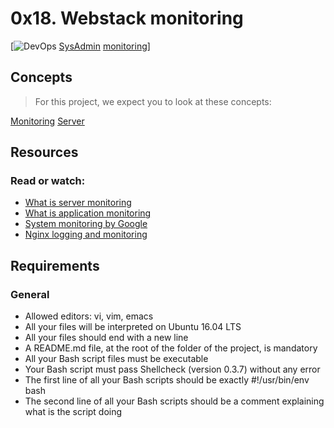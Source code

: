 # 0x18. Webstack monitoring

[![DevOps]() [SysAdmin]() [monitoring]()]

## Concepts

> For this project, we expect you to look at these concepts:

[Monitoring]('https://intranet.alxswe.com/concepts/13')
[Server]('https://intranet.alxswe.com/concepts/67')

## Resources

### Read or watch:

- [What is server monitoring]('https://intranet.alxswe.com/rltoken/km_XUDAfXEBoXZQsIWEo5Q')
- [What is application monitoring]('https://intranet.alxswe.com/rltoken/z9jsikINjrsUo2QY5_Xz8g')
- [System monitoring by Google]('https://intranet.alxswe.com/rltoken/_8KIbIUNzMgKi_LiGMBWAw')
- [Nginx logging and monitoring]('https://intranet.alxswe.com/rltoken/V3GsrDcMHPdgrizShj4RCg')

## Requirements

### General

- Allowed editors: vi, vim, emacs
- All your files will be interpreted on Ubuntu 16.04 LTS
- All your files should end with a new line
- A README.md file, at the root of the folder of the project, is mandatory
- All your Bash script files must be executable
- Your Bash script must pass Shellcheck (version 0.3.7) without any error
- The first line of all your Bash scripts should be exactly #!/usr/bin/env bash
- The second line of all your Bash scripts should be a comment explaining what is the script doing
